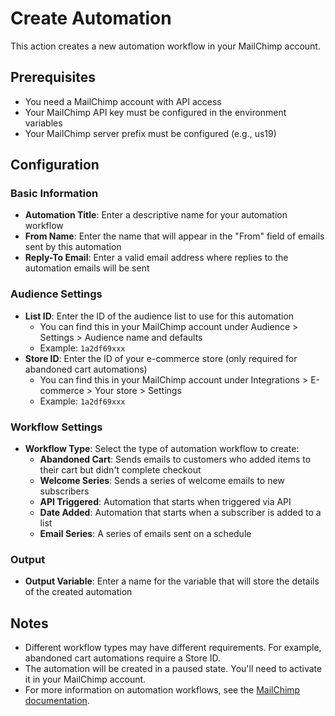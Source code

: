 # Create Automation

This action creates a new automation workflow in your MailChimp account.

## Prerequisites

- You need a MailChimp account with API access
- Your MailChimp API key must be configured in the environment variables
- Your MailChimp server prefix must be configured (e.g., us19)

## Configuration

### Basic Information

- **Automation Title**: Enter a descriptive name for your automation workflow
- **From Name**: Enter the name that will appear in the "From" field of emails sent by this automation
- **Reply-To Email**: Enter a valid email address where replies to the automation emails will be sent

### Audience Settings

- **List ID**: Enter the ID of the audience list to use for this automation
  - You can find this in your MailChimp account under Audience > Settings > Audience name and defaults
  - Example: `1a2df69xxx`
- **Store ID**: Enter the ID of your e-commerce store (only required for abandoned cart automations)
  - You can find this in your MailChimp account under Integrations > E-commerce > Your store > Settings
  - Example: `1a2df69xxx`

### Workflow Settings

- **Workflow Type**: Select the type of automation workflow to create:
  - **Abandoned Cart**: Sends emails to customers who added items to their cart but didn't complete checkout
  - **Welcome Series**: Sends a series of welcome emails to new subscribers
  - **API Triggered**: Automation that starts when triggered via API
  - **Date Added**: Automation that starts when a subscriber is added to a list
  - **Email Series**: A series of emails sent on a schedule

### Output

- **Output Variable**: Enter a name for the variable that will store the details of the created automation

## Notes

- Different workflow types may have different requirements. For example, abandoned cart automations require a Store ID.
- The automation will be created in a paused state. You'll need to activate it in your MailChimp account.
- For more information on automation workflows, see the [MailChimp documentation](https://mailchimp.com/help/automation/).